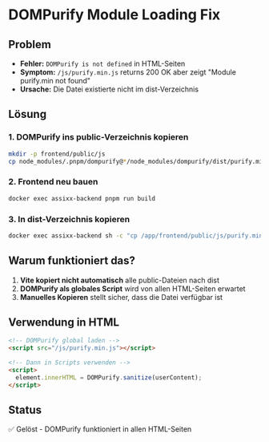 # DOMPurify Module Loading Fix

## Problem

- **Fehler:** `DOMPurify is not defined` in HTML-Seiten
- **Symptom:** `/js/purify.min.js` returns 200 OK aber zeigt "Module purify.min not found"
- **Ursache:** Die Datei existierte nicht im dist-Verzeichnis

## Lösung

### 1. DOMPurify ins public-Verzeichnis kopieren

```bash
mkdir -p frontend/public/js
cp node_modules/.pnpm/dompurify@*/node_modules/dompurify/dist/purify.min.js frontend/public/js/
```

### 2. Frontend neu bauen

```bash
docker exec assixx-backend pnpm run build
```

### 3. In dist-Verzeichnis kopieren

```bash
docker exec assixx-backend sh -c "cp /app/frontend/public/js/purify.min.js /app/frontend/dist/js/"
```

## Warum funktioniert das?

1. **Vite kopiert nicht automatisch** alle public-Dateien nach dist
2. **DOMPurify als globales Script** wird von allen HTML-Seiten erwartet
3. **Manuelles Kopieren** stellt sicher, dass die Datei verfügbar ist

## Verwendung in HTML

```html
<!-- DOMPurify global laden -->
<script src="/js/purify.min.js"></script>

<!-- Dann in Scripts verwenden -->
<script>
  element.innerHTML = DOMPurify.sanitize(userContent);
</script>
```

## Status

✅ Gelöst - DOMPurify funktioniert in allen HTML-Seiten

